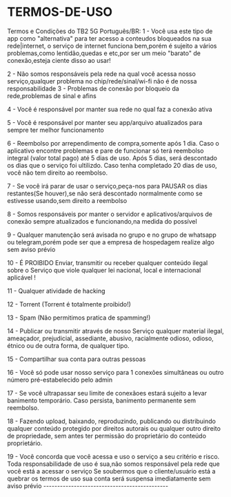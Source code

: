 # TERMOS-DE-USO
Termos e Condições do TB2 5G Português/BR:
1 - Você usa este tipo de app como "alternativa" para ter acesso a conteudos bloqueados na sua rede|internet, o serviço de internet funciona bem,porém é sujeito a vários problemas,como lentidão,quedas e etc,por ser um meio "barato" de conexão,esteja ciente disso ao usar!

2 - Não somos responsáveis pela rede na qual você acessa nosso serviço,qualquer problema no chip/rede/sinal/wi-fi não é de nossa responsabilidade  3 - Problemas de conexão por bloqueio da rede,problemas de sinal e afins

4 - Você é responsável por manter sua rede no qual faz a conexão ativa  

5 - Você é responsável por manter seu app/arquivo atualizados para sempre ter melhor funcionamento 

6 - Reembolso por arrependimento de compra,somente após 1 dia. Caso o aplicativo encontre problemas e pare de funcionar só terá reembolso integral (valor total pago) até 5 dias de uso. Após 5 dias, será descontado os dias que o serviço foi ultilizdo. Caso tenha completado 20 dias de uso, você não tem direito ao reembolso. 

7 - Se você irá parar de usar o serviço,peça-nos para PAUSAR os dias restantes(Se houver),se não será descontado normalmente como se estivesse usando,sem direito a reembolso 

8 - Somos responsáveis por manter o servidor e aplicativos/arquivos de conexão sempre atualizados e funcionando,na medida do possível 

9 - Qualquer manutenção será avisada no grupo e no grupo de whatsapp ou telegram,porém pode ser que a empresa de hospedagem realize algo sem aviso prévio  

10 - É PROIBIDO Enviar, transmitir ou receber qualquer conteúdo ilegal sobre o Serviço que viole qualquer lei nacional, local e internacional aplicável ! 

11 - Qualquer atividade de hacking  

12 - Torrent (Torrent é totalmente proibido!)

13 - Spam (Não permitimos pratica de spamming!) 

14 - Publicar ou transmitir através de nosso Serviço qualquer material ilegal, ameaçador, prejudicial, assediante, abusivo, racialmente odioso, odioso, étnico ou de outra forma, de qualquer tipo. 

15 - Compartilhar sua conta para outras pessoas

16 - Você só pode usar nosso serviço para 1 conexões simultâneas ou outro número pré-estabelecido pelo admin 

17 - Se você ultrapassar seu limite de conexãoes estará sujeito a levar banimento temporário. Caso persista, banimento permanente sem reembolso. 

18 - Fazendo upload, baixando, reproduzindo, publicando ou distribuindo qualquer conteúdo protegido por direitos autorais ou qualquer outro direito de propriedade, sem antes ter permissão do proprietário do conteúdo proprietário. 

19 - Você concorda que você acessa e uso o serviço a seu critério e risco. Toda responsabilidade de uso é sua,não somos responsável pela rede que você está a acessar o serviço  Se soubermos que o cliente/usuário está a quebrar os termos de uso sua conta será suspensa imediatamente sem aviso prévio  ---------------------------------------------
